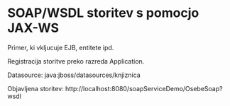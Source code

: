 # SOAP/WSDL storitev s pomocjo JAX-WS

Primer, ki vkljucuje EJB, entitete ipd.

Registracija storitve preko razreda Application.

Datasource: java:jboss/datasources/knjiznica

Objavljena storitev: http://localhost:8080/soapServiceDemo/OsebeSoap?wsdl
